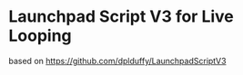 Launchpad Script V3 for Live Looping
==============

based on https://github.com/dplduffy/LaunchpadScriptV3
